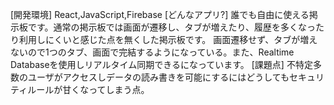[開発環境]
React,JavaScript,Firebase
[どんなアプリ?]
誰でも自由に使える掲示板です。通常の掲示板では画面が遷移し、タブが増えたり、履歴を多くなったり利用しにくいと感じた点を無くした掲示板です。
画面遷移せず、タブが増えないので1つのタブ、画面で完結するようになっている。また、Realtime Databaseを使用しリアルタイム同期できるになっています。
[課題点]
不特定多数のユーザがアクセスしデータの読み書きを可能にするにはどうしてもセキュリティルールが甘くなってしまう点。
